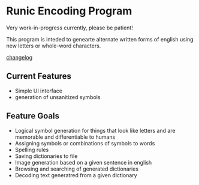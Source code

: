 # Runic Encoding Program

Very work-in-progress currently, please be patient!

This program is inteded to genearte alternate written forms of english using new letters or whole-word characters.

[changelog](https://github.com/Hollikill/Runic-Encoding/blob/main/changelog.md)

## Current Features

- Simple UI interface
- generation of unsanitized symbols

## Feature Goals

- Logical symbol generation for things that look like letters and are memorable and differentiable to humans
- Assigning symbols or combinations of symbols to words
- Spelling rules
- Saving dictionaries to file
- Image generation based on a given sentence in english
- Browsing and searching of generated dictionaries
- Decoding text generatred from a given dictionary
